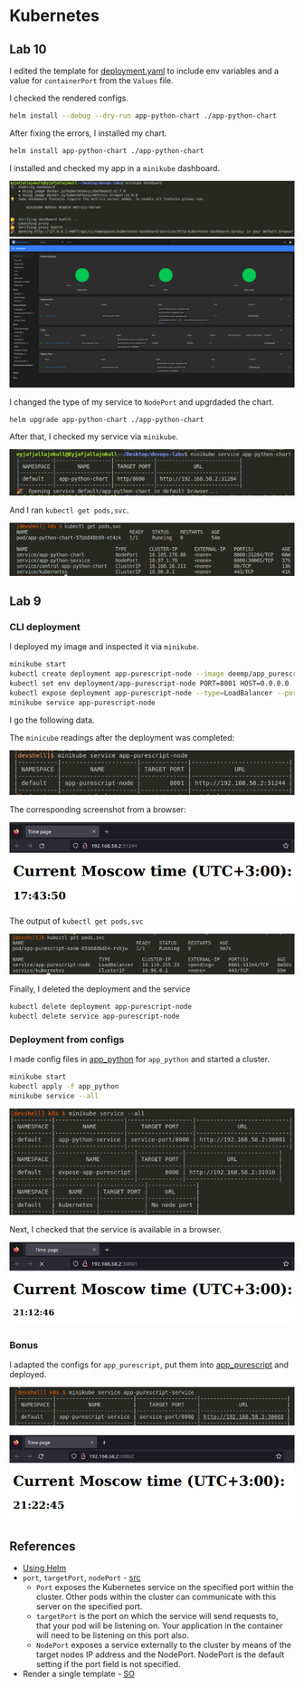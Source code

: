 # Kubernetes

## Lab 10

I edited the template for [deployment.yaml](app-python-chart/templates/deployment.yaml) to include env variables and a value for `containerPort` from the `Values` file.

I checked the rendered configs.

```sh
helm install --debug --dry-run app-python-chart ./app-python-chart
```

After fixing the errors, I installed my chart.

```sh
helm install app-python-chart ./app-python-chart
```

I installed and checked my app in a `minikube` dashboard.

![img](README/minikubeCLIDashboard.png)
![img](README/minikubeDashboard.png)

I changed the type of my service to `NodePort` and upgrdaded the chart.

```sh
helm upgrade app-python-chart ./app-python-chart
```

After that, I checked my service via `minikube`.

![img](README/minikubeService.png)

And I ran `kubectl get pods,svc`.

![img](README/kubectlPodsSvc.png)

## Lab 9

### CLI deployment

I deployed my image and inspected it via `minikube`.

```sh
minikube start
kubectl create deployment app-purescript-node --image deemp/app_purescript:latest
kubectl set env deployment/app-purescript-node PORT=8001 HOST=0.0.0.0
kubectl expose deployment app-purescript-node --type=LoadBalancer --port=8001
minikube service app-purescript-node
```

I go the following data.

The `minicube` readings after the deployment was completed:

![img](README/minikube1.png)

The corresponding screenshot from a browser:

![img](README/browser1.png)

The output of `kubectl get pods,svc`

![img](README/getPodsSvc1.png)

Finally, I deleted the deployment and the service

```sh
kubectl delete deployment app-purescript-node
kubectl delete service app-purescript-node
```

### Deployment from configs

I made config files in [app_python](./app_python) for `app_python` and started a cluster.

```sh
minikube start
kubectl apply -f app_python
minikube service --all
```

![img](README/minikube2.png)

Next, I checked that the service is available in a browser.

![img](README/browser2.png)

### Bonus

I adapted the configs for `app_purescript`, put them into [app_purescript](./app_purescript) and deployed.

![img](README/minikube3.png)

![img](README/browser3.png)

## References

- [Using Helm](https://helm.sh/docs/intro/using_helm/)
- `port`, `targetPort`, `nodePort` - [src](https://www.bmc.com/blogs/kubernetes-port-targetport-nodeport/)
  - `Port` exposes the Kubernetes service on the specified port within the cluster. Other pods within the cluster can communicate with this server on the specified port.
  - `targetPort` is the port on which the service will send requests to, that your pod will be listening on. Your application in the container will need to be listening on this port also.
  - `NodePort` exposes a service externally to the cluster by means of the target nodes IP address and the NodePort. NodePort is the default setting if the port field is not specified.
- Render a single template - [SO](https://stackoverflow.com/a/63159075)

